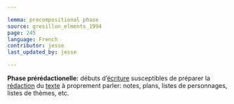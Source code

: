 ```yaml
---

lemma: precompositional phase
source: gresillon_elments_1994
page: 245
language: French
contributor: jesse
last_updated_by: jesse

---
```

**Phase prérédactionelle:** débuts d’[écriture](writingProcess.html) susceptibles de préparer la [rédaction](editing.html) du [texte](text.html) à proprement parler: notes, plans, listes de personnages, listes de thèmes, etc.
